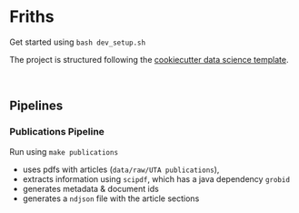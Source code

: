 # Friths
Get started using `bash dev_setup.sh`

The project is structured following the [cookiecutter data science template](https://github.com/drivendata/cookiecutter-data-science/tree/master).

<br>

## Pipelines
### Publications Pipeline
Run using `make publications`

- uses pdfs with articles (`data/raw/UTA publications`),
- extracts information using `scipdf`, which has a java dependency `grobid`
- generates metadata & document ids
- generates a `ndjson` file with the article sections
